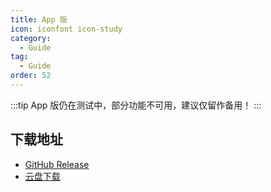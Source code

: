 ```yaml
---
title: App 版
icon: iconfont icon-study
category:
  - Guide
tag:
  - Guide
order: 52
---
```


:::tip
App 版仍在测试中，部分功能不可用，建议仅留作备用！
:::

## 下载地址

+ [GitHub Release](https://github.com/Misaka-1314/Chaoxing-MiniProgram/releases)
+ [云盘下载](https://alist.micono.eu.org)
